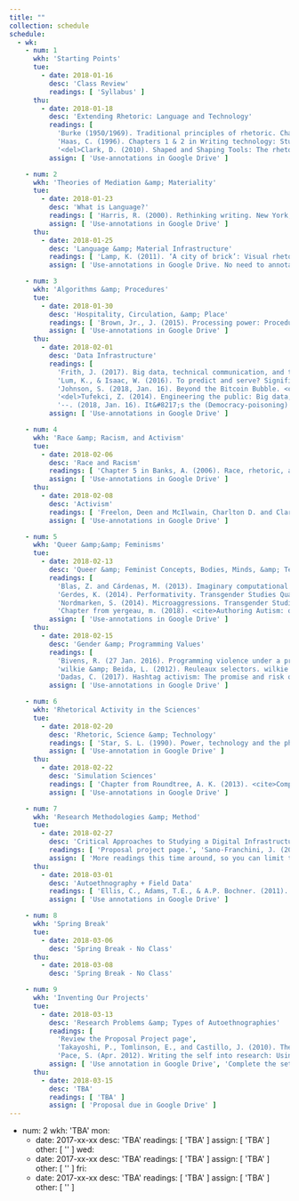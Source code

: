 ```yaml
---
title: ""
collection: schedule
schedule:
  - wk:
    - num: 1
      wkh: 'Starting Points'
      tue:
        - date: 2018-01-16
          desc: 'Class Review'
          readings: [ 'Syllabus' ]
      thu:
        - date: 2018-01-18
          desc: 'Extending Rhetoric: Language and Technology'
          readings: [
            'Burke (1950/1969). Traditional principles of rhetoric. Chapter 2 in A rhetoric of motives (pp. 49-65). University of California Press.',
            'Haas, C. (1996). Chapters 1 & 2 in Writing technology: Studies on the materiality of literacy (pp. 1-47). New York, NY: Routledge.',
            '<del>Clark, D. (2010). Shaped and Shaping Tools: The rhetorical nature of technical communication technologies. Spilka, Ed., Digital literacy for Technical communication, (pp. 85-102). New York, NY: Routledge.</del>' ]
          assign: [ 'Use-annotations in Google Drive' ]

    - num: 2
      wkh: 'Theories of Mediation &amp; Materiality'
      tue:
        - date: 2018-01-23
          desc: 'What is Language?'
          readings: [ 'Harris, R. (2000). Rethinking writing. New York, NY: Continuum. Chp. 3, “Writing off the page,” (pp. 64-90). (Paired with handout summarizing Aristotle’s and Saussure’s respective semiological theories of language.)', 'Chapter in Vee, A. (2017). Coding literacy. Cambridge, MA: MIT Press: Chapter 2, "Sociomaterialities of Programming and Writing," pp. 95-138.' ]
          assign: [ 'Use-annotations in Google Drive' ]
      thu:
        - date: 2018-01-25
          desc: 'Language &amp; Material Infrastructure'
          readings: [ 'Lamp, K. (2011). ‘A city of brick’: Visual rhetoric in Roman rhetorical theory and practice. Philosophy and Rhetoric, 44, pp. 171-193.', 'Mattern, S. (2017). Code + clay … Data + dirt: Five-thousand years of urban media. Minneapolis, MN: University of Minnesota Press, Chp. 4, Speaking stones, (pp. 114-135).', 'Gillespie, T. (2017, August 25). Is “platform” the right metaphor for the technology companies that dominate digital media? </cite>Nieman Lab</cite>. Retrieved January 22, 2018, from <a href="http://www.niemanlab.org/2017/08/is-platform-the-right-metaphor-for-the-technology-companies-that-dominate-digital-media/" target="_blank">http://www.niemanlab.org/2017/08/is-platform-the-right-metaphor-for-the-technology-companies-that-dominate-digital-media/</a>.', 'Watch the video at Kim, K., Jackson, B., Karamouzas, I., Adeagbo, I., Guy, S. J., Graff, R., and Keefe, D. F. (2015). Bema: A multimodal interface for expert experiential analysis of political assemblies at the pnyx in Ancient Greece. University of Minnesota: Interactive Visualization Lab. Retrieved 22 Jan. 2018 from, <a href="http://ivlab.cs.umn.edu/generated/pub-Kim-2015-Bema.php" target="_blank">http://ivlab.cs.umn.edu/generated/pub-Kim-2015-Bema.php</a>.' ]
          assign: [ 'Use-annotations in Google Drive. No need to annotate the video about the Pynx simulation research, but it will help us frame the importance of <i>speaking stones</i>, so to speak.' ]

    - num: 3
      wkh: 'Algorithms &amp; Procedures'
      tue:
        - date: 2018-01-30
          desc: 'Hospitality, Circulation, &amp; Place'
          readings: [ 'Brown, Jr., J. (2015). Processing power: Procedural rhetoric and protocol. Chapter in Ethical programs: Hospitality and the rhetorics of software. Ann Arbor, MI: University of Michigan Press. Available at <a href="http://quod.lib.umich.edu/d/dh/13474172.0001.001/1:6/--ethical-programs-hospitality-and-the-rhetorics-of-software?g=dculture;rgn=div1;view=fulltext;xc=1" target="_blank">http://quod.lib.umich.edu/d/dh/13474172.0001.001/1:6/--ethical-programs-hospitality-and-the-rhetorics-of-software?g=dculture;rgn=div1;view=fulltext;xc=1</a>.', 'Edwards, D. (2017). On circulatory encounters: The case for tactical rhetorics. <cite>Enculturation</cite>, Issue 25. Retrieved 11 Dec. 2017 from <a href="http://enculturation.net/circulatory_encounters" target="_blank">http://enculturation.net/circulatory_encounters</a>.', 'Yam, S. (2017). Instagramming the Starbucks <i>Bing Sutt</i>: Nostalgia memory kitsch and the construction of cosmopolitan consumer subjects. <cite>Enculturation</cite>, Issue 25. Retrieved 11 Dec. 2017 from <a href="http://enculturation.net/instagramming_the_starbucks_bing_sutt" target="_blank">http://enculturation.net/instagramming_the_starbucks_bing_sutt</a>.' ]
          assign: [ 'Use-annotations in Google Drive' ]
      thu:
        - date: 2018-02-01
          desc: 'Data Infrastructure'
          readings: [
            'Frith, J. (2017). Big data, technical communication, and the smart city. <cite>Journal of Business and Technical Communication, 31</cite>, pp. 168-187.',
            'Lum, K., & Isaac, W. (2016). To predict and serve? Significance, 13(5), 14-19.',
            'Johnson, S. (2018, Jan. 16). Beyond the Bitcoin Bubble. <cite>The New York Times</cite>. Retrieved 17 Jan. 2018 from <a href="https://www.nytimes.com/2018/01/16/magazine/beyond-the-bitcoin-bubble.html" target="_blank">https://www.nytimes.com/2018/01/16/magazine/beyond-the-bitcoin-bubble.html</a>.',
            '<del>Tufekci, Z. (2014). Engineering the public: Big data, surveillance and computational politics. First Monday, 19(7). Retrieved 2 Dec. 2017 from <a href="http://firstmonday.org/ojs/index.php/fm/article/view/4901" target="_blank">http://firstmonday.org/ojs/index.php/fm/article/view/4901</a></del>.',
            '--. (2018, Jan. 16). It&#8217;s the (Democracy-poisoning) Golden Age of free speech. <cite>WIRED.com</cite>. Retrieved 17 Jan. 2018 from <a href="https://www.wired.com/story/free-speech-issue-tech-turmoil-new-censorship/" target="_blank">https://www.wired.com/story/free-speech-issue-tech-turmoil-new-censorship/</a>.' ]
          assign: [ 'Use-annotations in Google Drive' ]

    - num: 4
      wkh: 'Race &amp; Racism, and Activism'
      tue:
        - date: 2018-02-06
          desc: 'Race and Racism'
          readings: [ 'Chapter 5 in Banks, A. (2006). Race, rhetoric, and technology: Searching for higher ground. LEA and NCTE.', 'Daniels, J. (2012). Race and racism in Internet Studies: A review and critique. <cite>New Media &amp; Society, 15</cite>, pp. 695–719.', 'Chapter in Noble, S. U. (2018). <cite>Algorithms of oppression: How search engines reinforce racism</cite>. New York, NY: NYU Press: Chapter 2, Searching for black girls, Kindle locations 1174-1791.', '<del>Wilson III, E.J. & Costanza-Chock, S. (2012). New voices on the net: The digital journalism divide and the costs of network exclusion. In L. Nakamura & P.A. Chow-White (Eds.), Race After the Internet (pp. 246-268). New York, NY: Routledge.</del>' ]
          assign: [ 'Use-annotations in Google Drive' ]
      thu:
        - date: 2018-02-08
          desc: 'Activism'
          readings: [ 'Freelon, Deen and McIlwain, Charlton D. and Clark, Meredith D, Beyond the Hashtags: &num;Ferguson, &num;Blacklivesmatter, and the Online Struggle for Offline Justice (February 29, 2016). Center for Media & Social Impact, American University, Forthcoming. Available at SSRN: <a href="https://ssrn.com/abstract=2747066" target="_blank">https://ssrn.com/abstract=2747066</a>.', 'Poe-Alexander, K. and Hahner, L. A. (2017). The intimate screen: Revisualizing understandings of down syndrome through digital activism on Instagram. In D. M. Walls &amp; S. Vie, (Eds.) <cite>Social Writing/Social Media: Publics, Presentations, and Pedagogies (pp. 225-244)</cite>. Perspectives on Writing. Fort Collins, CO: The WAC Clearinghouse and UP of Colorado. Retrieved Jan. 6, 2018 from https://wac.colostate.edu/books/social/.' ]
          assign: [ 'Use-annotations in Google Drive' ]

    - num: 5
      wkh: 'Queer &amp;&amp; Feminisms'
      tue:
        - date: 2018-02-13
          desc: 'Queer &amp; Feminist Concepts, Bodies, Minds, &amp; Technologies'
          readings: [
            'Blas, Z. and Cárdenas, M. (2013). Imaginary computational systems: queer technologies and transreal aesthetics. AI & Society, 28, pp. 559–566.',
            'Gerdes, K. (2014). Performativity. Transgender Studies Quarterly, 1(1-2), pp. 148-150.',
            'Nordmarken, S. (2014). Microaggressions. Transgender Studies Quarterly, 1(1-2), pp. 129-134.',
            'Chapter from yergeau, m. (2018). <cite>Authoring Autism: on rhetoric and neurological queerness</cite>. Durham, NC: Duke UP: Chp. 1, Intervention, pp. 35-88.' ]
          assign: [ 'Use-annotations in Google Drive' ]
      thu:
        - date: 2018-02-15
          desc: 'Gender &amp; Programming Values'
          readings: [
            'Bivens, R. (27 Jan. 2016). Programming violence under a progressive surface: Facebook&#39;s software misgenders users. The Society Pages. Retrieved 06 Feb. 2016 from <a href="https://thesocietypages.org/cyborgology/2016/01/27/programming-violence-under-a-progressive-surface-facebooks-software-misgenders-users/" target="_blank">https://thesocietypages.org/cyborgology/2016/01/27/programming-violence-under-a-progressive-surface-facebooks-software-misgenders-users/</a>.',
            'wilkie &amp; Beida, L. (2012). Reuleaux selectors. wilkie writes a thing [personal blog]. Retrieved 06 Feb. 2016 from <a href="http://www.wilkie.how/posts/reuleaux-selectors" target="_blank">http://www.wilkie.how/posts/reuleaux-selectors</a>.',
            'Dadas, C. (2017). Hashtag activism: The promise and risk of “attention.” In D. M. Walls &amp; S. Vie, (Eds.) <cite>Social Writing/Social Media: Publics, Presentations, and Pedagogies (pp. 17-36)</cite>. Perspectives on Writing. Fort Collins, CO: The WAC Clearinghouse and UP of Colorado. Retrieved Jan. 6, 2018 from https://wac.colostate.edu/books/social/.' ]
          assign: [ 'Use-annotations in Google Drive' ]

    - num: 6
      wkh: 'Rhetorical Activity in the Sciences'
      tue:
        - date: 2018-02-20
          desc: 'Rhetoric, Science &amp; Technology'
          readings: [ 'Star, S. L. (1990). Power, technology and the phenomenology of conventions: On being allergic to onions. <cite>The Sociological Review, 38</cite>(1), 26–56.', 'TBA' ]
          assign: [ 'Use-annotation in Google Drive' ]
      thu:
        - date: 2018-02-22
          desc: 'Simulation Sciences'
          readings: [ 'Chapter from Roundtree, A. K. (2013). <cite>Computer simulation, rhetoric, and the scientific imagination: The rhetorical situation of simulations, pp. 1-18</cite>.', 'Wickman, C. (2013). Observing inscriptions at work: Visualization and text production in experimental physics research. <cite>Technical Communication Quarterly, 22</cite>, pp. 150-171.' ]
          assign: [ 'Use-annotations in Google Drive' ]

    - num: 7
      wkh: 'Research Methodologies &amp; Method'
      tue:
        - date: 2018-02-27
          desc: 'Critical Approaches to Studying a Digital Infrastructure'
          readings: [ 'Proposal project page.', 'Sano-Franchini, J. (2017). Feminist rhetorics and interaction design: Facilitating socially responsible design. L. Potts and M. Salvo, (Eds.), In Rhetoric and Experience Architecture (pp. 84-110). Anderson, SC: Parlor Press.', 'Seaver, N. (2017). Algorithms as culture: Some tactics for the ethnography of algorithmic systems. Big Data & Society, 4(2), pp. 1-12.', 'Chps. 1 &amp; 2 in Spinuzzi, C. (2003). <cite>Tracing genres through organizations: A sociocultural approach to information design</cite>. Cambridge, MA: MIT Press.', 'Star, S. L. (1999). The ethnography of infrastructure. American Behavioral Scientist, 43(3), pp. 377-391.' ]
          assign: [ 'More readings this time around, so you can limit the lengths at which you summarize from each scholar. I may provide a prompt for this particular set of  use-annotations.' ]
      thu:
        - date: 2018-03-01
          desc: 'Autoethnography + Field Data'
          readings: [ 'Ellis, C., Adams, T.E., & A.P. Bochner. (2011). Autoethnography: An overview. Forum: Qualitative Social Research, 12(1). Retrieved 14 Jan. 2016 from <a href="http://www.qualitative-research.net/index.php/fqs/article/view/1589/3095" target="_blank">http://www.qualitative-research.net/index.php/fqs/article/view/1589/3095</a>.', 'Wolfinger, N. H. (2002). On writing fieldnotes: Collection strategies and background expectancies. Qualitative Research, 2(1), pp. 85-93.', 'Sanjek, R. (Apr. 2012). A vocabulary for fieldnotes. In R. Sanjek (Ed.), Fieldnotes: The makings of anthropology (pp. 92-121). Ithaca, NY: Cornell University Press.' ]
          assign: [ 'Use annotations in Google Drive' ]

    - num: 8
      wkh: 'Spring Break'
      tue:
        - date: 2018-03-06
          desc: 'Spring Break - No Class'
      thu:
        - date: 2018-03-08
          desc: 'Spring Break - No Class'

    - num: 9
      wkh: 'Inventing Our Projects'
      tue:
        - date: 2018-03-13
          desc: 'Research Problems &amp; Types of Autoethnographies'
          readings: [
            'Review the Proposal Project page',
            'Takayoshi, P., Tomlinson, E., and Castillo, J. (2010). The construction of research problems and methods. In K. Powell and P. Takayoshi, (Eds.), Practicing Research in Writing Studies (pp. 97-121). New York, NY: Hampton Press.',
            'Pace, S. (Apr. 2012). Writing the self into research: Using grounded theory analytic strategies in autoethnography. TEXT, 16(1). Retrieved 14 Jan. 2016 from <a href="http://www.textjournal.com.au/speciss/issue13/Pace.pdf" target="_blank">http://www.textjournal.com.au/speciss/issue13/Pace.pdf</a>.' ]
          assign: [ 'Use annotation in Google Drive', 'Complete the set of prompts provided at the end of the chapter.' ]
      thu:
        - date: 2018-03-15
          desc: 'TBA'
          readings: [ 'TBA' ]
          assign: [ 'Proposal due in Google Drive' ]
---
```


- num: 2
  wkh: 'TBA'
  mon:
    - date: 2017-xx-xx
      desc: 'TBA'
      readings: [ 'TBA' ]
      assign: [ 'TBA' ]
      other: [ '' ]
  wed:
    - date: 2017-xx-xx
      desc: 'TBA'
      readings: [ 'TBA' ]
      assign: [ 'TBA' ]
      other: [ '' ]
  fri:
    - date: 2017-xx-xx
      desc: 'TBA'
      readings: [ 'TBA' ]
      assign: [ 'TBA' ]
      other: [ '' ]
